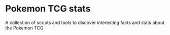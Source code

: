 # Pokemon TCG stats

A collection of scripts and tools to discover interesting facts and stats about the Pokemon TCG
